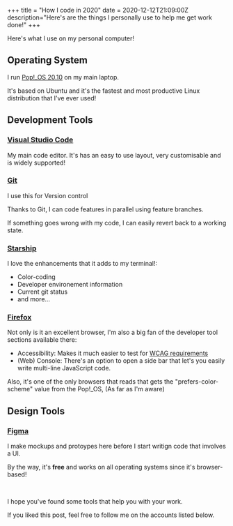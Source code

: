 +++
title = "How I code in 2020"
date = 2020-12-12T21:09:00Z  
description="Here's are the things I personally use to help me get work done!"
+++

Here's what I use on my personal computer!

## Operating System

I run [Pop!\_OS 20.10](https://pop.system76.com/) on my main laptop.

It's based on Ubuntu and it's the fastest and most productive Linux distribution that I've ever used!

## Development Tools

### [Visual Studio Code](https://code.visualstudio.com/)

My main code editor. It's has an easy to use layout, very customisable and is widely supported!

### [Git](https://git-scm.com/)

I use this for Version control

Thanks to Git, I can code features in parallel using feature branches.

If something goes wrong with my code, I can easily revert back to a working state.

### [Starship](https://starship.rs/)

I love the enhancements that it adds to my terminal!:

- Color-coding
- Developer environement information
- Current git status
- and more...

### [Firefox](https://www.mozilla.org/firefox)

Not only is it an excellent browser, I'm also a big fan of the developer tool sections available there:

- Accessibility: Makes it much easier to test for [WCAG requirements](https://www.w3.org/WAI/standards-guidelines/wcag/)
- (Web) Console: There's an option to open a side bar that let's you easily write multi-line JavaScript code.

Also, it's one of the only browsers that reads that gets the "prefers-color-scheme" value from the Pop!\_OS, (As far as I'm aware)

## Design Tools

### [Figma](https://www.figma.com/files/)

I make mockups and protoypes here before I start writign code that involves a UI.

By the way, it's **free** and works on all operating systems since it's browser-based!

<br>

I hope you've found some tools that help you with your work.

If you liked this post, feel free to follow me on the accounts listed below.

